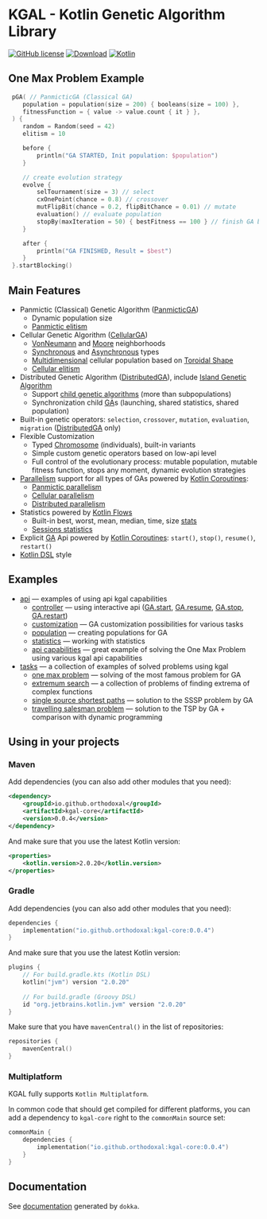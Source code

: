 # KGAL - Kotlin Genetic Algorithm Library 

[![GitHub license](https://img.shields.io/badge/license-Apache%20License%202.0-blue.svg?style=flat)](https://www.apache.org/licenses/LICENSE-2.0)
[![Download](https://img.shields.io/maven-central/v/io.github.orthodoxal/kgal-core/0.0.4)](https://central.sonatype.com/artifact/io.github.orthodoxal/kgal-core/0.0.4)
[![Kotlin](https://img.shields.io/badge/kotlin-2.0.20-blue.svg?logo=kotlin)](http://kotlinlang.org)

## One Max Problem Example
```kotlin
 pGA( // PanmicticGA (Classical GA)
    population = population(size = 200) { booleans(size = 100) },
    fitnessFunction = { value -> value.count { it } },
 ) { 
    random = Random(seed = 42)
    elitism = 10

    before {
        println("GA STARTED, Init population: $population")
    }

    // create evolution strategy
    evolve {
        selTournament(size = 3) // select
        cxOnePoint(chance = 0.8) // crossover
        mutFlipBit(chance = 0.2, flipBitChance = 0.01) // mutate
        evaluation() // evaluate population
        stopBy(maxIteration = 50) { bestFitness == 100 } // finish GA by conditions
    }

    after {
        println("GA FINISHED, Result = $best")
    }
 }.startBlocking()
```

## Main Features

* Panmictic (Classical) Genetic Algorithm ([PanmicticGA])
  * Dynamic population size
  * [Panmictic elitism]
* Cellular Genetic Algorithm ([CellularGA])
  * [VonNeumann] and [Moore] neighborhoods
  * [Synchronous] and [Asynchronous] types
  * [Multidimensional] cellular population based on [Toroidal Shape]
  * [Cellular elitism]
* Distributed Genetic Algorithm ([DistributedGA]), include [Island Genetic Algorithm]
  * Support [child genetic algorithms] (more than subpopulations)
  * Synchronization child [GA]s (launching, shared statistics, shared population)
* Built-in genetic operators: `selection`, `crossover`, `mutation`, `evaluation`, `migration` ([DistributedGA] only)
* Flexible Customization
  * Typed [Chromosome] (individuals), built-in variants
  * Simple custom genetic operators based on low-api level
  * Full control of the evolutionary process: mutable population, mutable fitness function, stops any moment, dynamic evolution strategies
* [Parallelism] support for all types of GAs powered by [Kotlin Coroutines]:
  * [Panmictic parallelism]
  * [Cellular parallelism]
  * [Distributed parallelism]
* Statistics powered by [Kotlin Flows]
  * Built-in best, worst, mean, median, time, size [stats]
  * [Sessions statistics]
* Explicit [GA] Api powered by [Kotlin Coroutines]: `start()`, `stop()`, `resume()`, `restart()`
* [Kotlin DSL] style

## Examples
* [api](examples/src/commonMain/kotlin/api) &mdash; examples of using api kgal capabilities
  * [controller](examples/src/commonMain/kotlin/api/controller) &mdash; using interactive api ([GA.start], [GA.resume], [GA.stop], [GA.restart])
  * [customization](examples/src/commonMain/kotlin/api/customization) &mdash; GA customization possibilities for various tasks
  * [population](examples/src/commonMain/kotlin/api/population) &mdash; creating populations for GA
  * [statistics](examples/src/commonMain/kotlin/api/statistics) &mdash; working with statistics
  * [api capabilities](examples/src/commonMain/kotlin/api/ApiCapabilities.kt) &mdash; great example of solving the One Max Problem using various kgal api capabilities
* [tasks](examples/src/commonMain/kotlin/tasks) &mdash; a collection of examples of solved problems using kgal
  * [one max problem](examples/src/commonMain/kotlin/tasks/oneMax) &mdash; solving of the most famous problem for GA
  * [extremum search](examples/src/commonMain/kotlin/tasks/extremumSearch) &mdash; a collection of problems of finding extrema of complex functions
  * [single source shortest paths](examples/src/commonMain/kotlin/tasks/sssp) &mdash; solution to the SSSP problem by GA
  * [travelling salesman problem](examples/src/commonMain/kotlin/tasks/tsp) &mdash; solution to the TSP by GA + comparison with dynamic programming

## Using in your projects

### Maven

Add dependencies (you can also add other modules that you need):

```xml
<dependency>
    <groupId>io.github.orthodoxal</groupId>
    <artifactId>kgal-core</artifactId>
    <version>0.0.4</version>
</dependency>
```

And make sure that you use the latest Kotlin version:

```xml
<properties>
    <kotlin.version>2.0.20</kotlin.version>
</properties>
```

### Gradle

Add dependencies (you can also add other modules that you need):

```kotlin
dependencies {
    implementation("io.github.orthodoxal:kgal-core:0.0.4")
}
```

And make sure that you use the latest Kotlin version:

```kotlin
plugins {
    // For build.gradle.kts (Kotlin DSL)
    kotlin("jvm") version "2.0.20"
    
    // For build.gradle (Groovy DSL)
    id "org.jetbrains.kotlin.jvm" version "2.0.20"
}
```

Make sure that you have `mavenCentral()` in the list of repositories:

```kotlin
repositories {
    mavenCentral()
}
```

### Multiplatform

KGAL fully supports `Kotlin Multiplatform`.

In common code that should get compiled for different platforms, you can add a dependency to `kgal-core` right to the `commonMain` source set:

```kotlin
commonMain {
    dependencies {
        implementation("io.github.orthodoxal:kgal-core:0.0.4")
    }
}
```

## Documentation
See [documentation](https://orthodoxal.github.io/kgal/index.html) generated by `dokka`.

<!--- Examples -->
[GA.start]: https://orthodoxal.github.io/kgal/kgal-core/kgal/-g-a/start.html
[GA.resume]: https://orthodoxal.github.io/kgal/kgal-core/kgal/-g-a/resume.html
[GA.stop]: https://orthodoxal.github.io/kgal/kgal-core/kgal/-g-a/restart.html
[GA.restart]: https://orthodoxal.github.io/kgal/kgal-core/kgal/-g-a/stop.html

<!--- Features -->

<!--- PanmicticGA -->

[PanmicticGA]: https://orthodoxal.github.io/kgal/kgal-core/kgal.panmictic/-panmictic-g-a/index.html
[Panmictic elitism]: https://orthodoxal.github.io/kgal/kgal-core/kgal.panmictic/-panmictic-g-a/elitism.html

<!--- CellularGA -->

[CellularGA]: https://orthodoxal.github.io/kgal/kgal-core/kgal.cellular/-cellular-g-a/index.html
[VonNeumann]: https://orthodoxal.github.io/kgal/kgal-core/kgal.cellular.neighborhood/-von-neumann/index.html
[Moore]: https://orthodoxal.github.io/kgal/kgal-core/kgal.cellular.neighborhood/-moore/index.html
[Synchronous]: https://orthodoxal.github.io/kgal/kgal-core/kgal.cellular/-cellular-type/-synchronous/index.html
[Asynchronous]: https://orthodoxal.github.io/kgal/kgal-core/kgal.cellular/-cellular-type/-asynchronous/index.html
[Multidimensional]: https://orthodoxal.github.io/kgal/kgal-core/kgal.cellular/-dimens/index.html
[Toroidal Shape]: https://en.wikipedia.org/wiki/Toroid
[Cellular elitism]: https://orthodoxal.github.io/kgal/kgal-core/kgal.cellular/-cellular-g-a/elitism.html

<!--- DistributedGA -->

[DistributedGA]: https://orthodoxal.github.io/kgal/kgal-core/kgal.distributed/-distributed-g-a/index.html
[Island Genetic Algorithm]: https://algorithmafternoon.com/genetic/island_genetic_algorithms/
[child genetic algorithms]: https://orthodoxal.github.io/kgal/kgal-core/kgal.distributed/-distributed-g-a/children.html
[GA]: https://orthodoxal.github.io/kgal/kgal-core/kgal/-g-a/index.html

<!--- Built-in genetic operators -->

<!--- Flexible Customization -->

[Chromosome]: https://orthodoxal.github.io/kgal/kgal-core/kgal.chromosome/-chromosome/index.html

<!--- Parallelism support -->

[Parallelism]: https://orthodoxal.github.io/kgal/kgal-core/kgal.processor.parallelism/-parallelism-config/index.html
[Kotlin Coroutines]: https://kotlinlang.org/docs/coroutines-overview.html
[Panmictic parallelism]: https://orthodoxal.github.io/kgal/kgal-core/kgal.panmictic/parallelism-config.html
[Cellular parallelism]: https://orthodoxal.github.io/kgal/kgal-core/kgal.cellular/parallelism-config.html
[Distributed parallelism]: https://orthodoxal.github.io/kgal/kgal-core/kgal.distributed/parallelism-config.html

<!--- Statistics -->

[Kotlin Flows]: https://kotlinlang.org/docs/flow.html#flows
[stats]: https://orthodoxal.github.io/kgal/kgal-core/kgal.statistics.stats/index.html
[Sessions statistics]: https://orthodoxal.github.io/kgal/kgal-core/kgal.statistics/-session/index.html

<!--- Explicit GA Api -->

<!--- Kotlin DSL -->

[Kotlin DSL]: https://kotlinlang.org/docs/type-safe-builders.html

